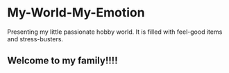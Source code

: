 # My-World-My-Emotion
Presenting my little passionate hobby world. It is filled with feel-good items and stress-busters. 
## Welcome to my family!!!!
